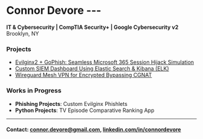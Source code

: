 # Connor Devore  ---
**IT & Cybersecurity | CompTIA Security+ | Google Cybersecurity v2**  
Brooklyn, NY  


### Projects  
- [Evilginx2 + GoPhish: Seamless Microsoft 365 Session Hijack Simulation](https://github.com/conneither/phishing-simulation-lab)  
- [Custom SIEM Dashboard Using Elastic Search & Kibana (ELK)](https://github.com/conneither/siem-dashboard-elk)  
- [Wireguard Mesh VPN for Encrypted Bypassing CGNAT](https://github.com/conneither/mesh-vpn)  


### Works in Progress  
- **Phishing Projects**: Custom Evilginx Phishlets  
- **Python Projects**: TV Episode Comparative Ranking App

---
#### Contact: <a href="mailto:connor.devore@gmail.com">connor.devore@gmail.com</a>, [linkedin.com/in/connordevore](https://linkedin.com/in/connordevore)  
